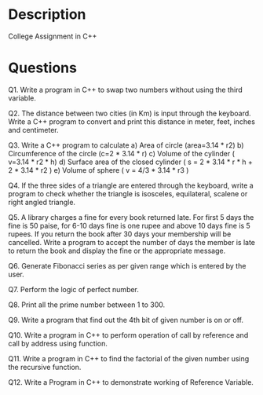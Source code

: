 # Description

College Assignment in C++

# Questions

Q1. Write a program in C++ to swap two numbers without using the third variable.

Q2. The distance between two cities (in Km) is input through the keyboard. Write a C++ program to convert and print this distance in meter, feet, inches and centimeter.

Q3. Write a C++ program to calculate
    a) Area of circle (area=3.14 * r2)
    b) Circumference of the circle (c=2 * 3.14 * r)
    c) Volume of the cylinder ( v=3.14 * r2 * h)
    d) Surface area of the closed cylinder ( s = 2 * 3.14 * r * h + 2 * 3.14 * r2 )
    e) Volume of sphere ( v = 4/3 * 3.14 * r3 )

Q4. If the three sides of a triangle are entered through the keyboard, write a program to check whether the triangle is isosceles, equilateral, scalene or right angled triangle.

Q5. A library charges a fine for every book returned late. For first 5 days the fine is 50 paise, for 6-10 days fine is one rupee and above 10 days fine is 5 rupees. If you return the book after 30 days your membership will be cancelled. Write a program to accept the number of days the member is late to return the book and display the fine or the appropriate message. 

Q6. Generate Fibonacci series as per given range which is entered by the user.

Q7. Perform the logic of perfect number.

Q8. Print all the prime number between 1 to 300.

Q9. Write a program that find out the 4th bit of given number is on or off.

Q10. Write a program in C++ to perform operation of call by reference and call by address using function.

Q11. Write a program in C++ to find the factorial of the given number using the recursive function.

Q12. Write a Program in C++ to demonstrate working of Reference Variable.

